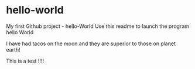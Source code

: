 hello-world
===========

My first Github project - hello-World
Use this readme to launch the program hello World

I have had tacos on the moon and they are superior to those on planet earth!


This is a test !!!!